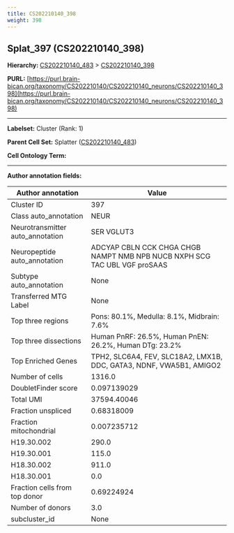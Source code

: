 ```yaml
---
title: CS202210140_398
weight: 398
---
```

## Splat_397 (CS202210140_398)
<b>Hierarchy: </b>
[CS202210140_483](../CS202210140_483) >
[CS202210140_398](../CS202210140_398)

**PURL:** [https://purl.brain-bican.org/taxonomy/CS202210140/CS202210140_neurons/CS202210140_398](https://purl.brain-bican.org/taxonomy/CS202210140/CS202210140_neurons/CS202210140_398)

---


**Labelset:** Cluster (Rank: 1)

**Parent Cell Set:** Splatter ([CS202210140_483](../CS202210140_483))



**Cell Ontology Term:** 

[MARKER GENES.]: #


---

[TRANSFERRED ANNOTATIONS.]: #


[AUTHOR ANNOTATION FIELDS.]: #


**Author annotation fields:**

| Author annotation | Value |
|-------------------|-------|
|Cluster ID|397|
|Class auto_annotation|NEUR|
|Neurotransmitter auto_annotation|SER VGLUT3|
|Neuropeptide auto_annotation|ADCYAP CBLN CCK CHGA CHGB NAMPT NMB NPB NUCB NXPH SCG TAC UBL VGF proSAAS|
|Subtype auto_annotation|None|
|Transferred MTG Label|None|
|Top three regions|Pons: 80.1%, Medulla: 8.1%, Midbrain: 7.6%|
|Top three dissections|Human PnRF: 26.5%, Human PnEN: 26.2%, Human DTg: 23.2%|
|Top Enriched Genes|TPH2, SLC6A4, FEV, SLC18A2, LMX1B, DDC, GATA3, NDNF, VWA5B1, AMIGO2|
|Number of cells|1316.0|
|DoubletFinder score|0.097139029|
|Total UMI|37594.40046|
|Fraction unspliced|0.68318009|
|Fraction mitochondrial|0.007235712|
|H19.30.002|290.0|
|H19.30.001|115.0|
|H18.30.002|911.0|
|H18.30.001|0.0|
|Fraction cells from top donor|0.69224924|
|Number of donors|3.0|
|subcluster_id|None|
